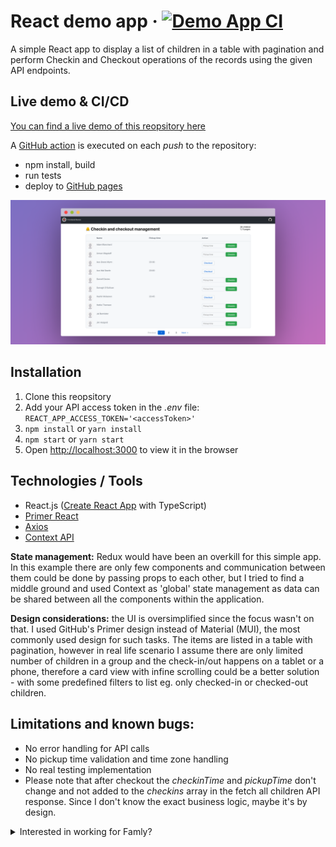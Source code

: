 # React demo app &middot; [![Demo App CI](https://github.com/zoles/hire-me/actions/workflows/main.yml/badge.svg)](https://github.com/zoles/hire-me/actions/workflows/main.yml)

A simple React app to display a list of children in a table with pagination and perform Checkin and Checkout operations of the records using the given API endpoints.

## Live demo & CI/CD

[You can find a live demo of this reopsitory here](https://zoles.github.io/hire-me)

A [GitHub action](https://github.com/zoles/hire-me/actions/) is executed on each _push_ to the repository:

- npm install, build
- run tests
- deploy to [GitHub pages](https://zoles.github.io/hire-me)

![Demo app screenshot](screenshot.png)

## Installation

1. Clone this reopsitory
2. Add your API access token in the _.env_ file: `REACT_APP_ACCESS_TOKEN='<accessToken>'`
3. `npm install` or `yarn install`
4. `npm start` or `yarn start`
5. Open [http://localhost:3000](http://localhost:3000) to view it in the browser

## Technologies / Tools

- React.js ([Create React App](https://github.com/facebook/create-react-app) with TypeScript)
- [Primer React](https://primer.style/react/)
- [Axios](https://axios-http.com/)
- [Context API](https://reactjs.org/docs/context.html)

**State management:** Redux would have been an overkill for this simple app.
In this example there are only few components and communication between them could be done by passing props to each other, but I tried to find a middle ground and used Context as 'global' state management as data can be shared between all the components within the application.

**Design considerations:** the UI is oversimplified since the focus wasn't on that. I used GitHub's Primer design instead of Material (MUI), the most commonly used design for such tasks.
The items are listed in a table with pagination, however in real life scenario I assume there are only limited number of children in a group and the check-in/out happens on a tablet or a phone, therefore a card view with infine scrolling could be a better solution - with some predefined filters to list eg. only checked-in or checked-out children.

## Limitations and known bugs:

- No error handling for API calls
- No pickup time validation and time zone handling
- No real testing implementation
- Please note that after checkout the _checkinTime_ and _pickupTime_ don't change and not added to the _checkins_ array in the fetch all children API response. Since I don't know the exact business logic, maybe it's by design.

<details>
  <summary>Interested in working for Famly?</summary>

# Interested in working for Famly?

Give us a chance to see your beautiful code! 🤩

How to get started:

- Fork this repository
- Create a small application in React (or another agreed upon framework)
- Describe your design decisions and setup instructions in the README.md of the forked repository

The application should be able to do 3 things:

1. List children with some form of pagination/lazy-loading/infinite-scroll
2. Checkin a child
3. Checkout a child

There are no other requirements than that—don't worry about design or anything like that.

If you have any questions feel free to reach out to ckl@famly.co (Christian) or ab@famly.co (Adam) ☺️

## API Specification

You will receive an access token in an email during the recruiment process.

### Fetch some children from

The API does not support any limit or offset, so the pagination/lazy-loading/infinite-scroll will have to be done client-side only.

```
GET https://app.famly.co/api/daycare/tablet/group
Arguments: {
	accessToken: <accessToken>,
	groupId: '86413ecf-01a1-44da-ba73-1aeda212a196',
	institutionId: 'dc4bd858-9e9c-4df7-9386-0d91e42280eb'
}
```

Example in cURL:

```bash
curl "https://app.famly.co/api/daycare/tablet/group?accessToken=<accessToken>&groupId=86413ecf-01a1-44da-ba73-1aeda212a196&institutionId=dc4bd858-9e9c-4df7-9386-0d91e42280eb"
```

### Checkin child

```
POST https://app.famly.co/api/v2/children/<childId>/checkins

Arguments: {
	accessToken: <accessToken>
	pickupTime: 16:00
}
```

Example in cURL:

```bash
curl \
  -d 'accessToken=<accessToken>&pickupTime=16:00' \
  https://app.famly.co/api/v2/children/fcd683d0-bc31-468c-948f-1ca70b91439d/checkins
```

### Checkout child

```
POST https://app.famly.co/api/v2/children/<childId>/checkout
Arguments: {
	accessToken: <accessToken>
}
```

Example in cURL:

```bash
curl \
  -d 'accessToken=<accessToken>' \
  https://app.famly.co/api/v2/children/fcd683d0-bc31-468c-948f-1ca70b91439d/checkout
```

</details>
